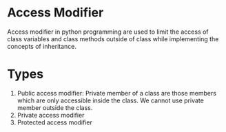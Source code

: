 # Access Modifier 
Access modifier in python programming are used to limit the access of class variables and class methods outside of class while implementing the concepts of inheritance.

 # Types
 1. Public access modifier: Private member of a class are those members which are only accessible inside the class. We cannot use private member outside the class.
 2. Private access modifier
 3. Protected access modifier
